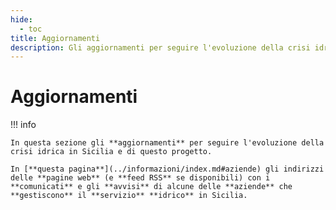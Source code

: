 ```yaml
---
hide:
  - toc
title: Aggiornamenti
description: Gli aggiornamenti per seguire l'evoluzione della crisi idrica in Sicilia e di questo progetto
---
```


# Aggiornamenti

<style> .md-nav__item .md-nav__link--active {    display: none;}</style>

!!! info

    In questa sezione gli **aggiornamenti** per seguire l'evoluzione della crisi idrica in Sicilia e di questo progetto.

    In [**questa pagina**](../informazioni/index.md#aziende) gli indirizzi delle **pagine web** (e **feed RSS** se disponibili) con i **comunicati** e gli **avvisi** di alcune delle **aziende** che **gestiscono** il **servizio** **idrico** in Sicilia.
